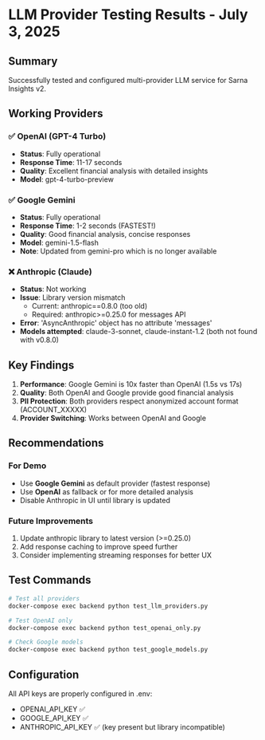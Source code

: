 # LLM Provider Testing Results - July 3, 2025

## Summary
Successfully tested and configured multi-provider LLM service for Sarna Insights v2.

## Working Providers

### ✅ OpenAI (GPT-4 Turbo)
- **Status**: Fully operational
- **Response Time**: 11-17 seconds
- **Quality**: Excellent financial analysis with detailed insights
- **Model**: gpt-4-turbo-preview

### ✅ Google Gemini
- **Status**: Fully operational  
- **Response Time**: 1-2 seconds (FASTEST!)
- **Quality**: Good financial analysis, concise responses
- **Model**: gemini-1.5-flash
- **Note**: Updated from gemini-pro which is no longer available

### ❌ Anthropic (Claude)
- **Status**: Not working
- **Issue**: Library version mismatch
  - Current: anthropic==0.8.0 (too old)
  - Required: anthropic>=0.25.0 for messages API
- **Error**: 'AsyncAnthropic' object has no attribute 'messages'
- **Models attempted**: claude-3-sonnet, claude-instant-1.2 (both not found with v0.8.0)

## Key Findings

1. **Performance**: Google Gemini is 10x faster than OpenAI (1.5s vs 17s)
2. **Quality**: Both OpenAI and Google provide good financial analysis
3. **PII Protection**: Both providers respect anonymized account format (ACCOUNT_XXXXX)
4. **Provider Switching**: Works between OpenAI and Google

## Recommendations

### For Demo
- Use **Google Gemini** as default provider (fastest response)
- Use **OpenAI** as fallback or for more detailed analysis
- Disable Anthropic in UI until library is updated

### Future Improvements
1. Update anthropic library to latest version (>=0.25.0)
2. Add response caching to improve speed further
3. Consider implementing streaming responses for better UX

## Test Commands
```bash
# Test all providers
docker-compose exec backend python test_llm_providers.py

# Test OpenAI only
docker-compose exec backend python test_openai_only.py

# Check Google models
docker-compose exec backend python test_google_models.py
```

## Configuration
All API keys are properly configured in .env:
- OPENAI_API_KEY ✅
- GOOGLE_API_KEY ✅  
- ANTHROPIC_API_KEY ✅ (key present but library incompatible)

